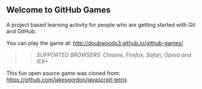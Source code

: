 ## Welcome to GitHub Games

A project based learning activity for people who are getting started with Git and GitHub.

You can play the game at: http://doubwoods3.github.io/github-games/

>> _*SUPPORTED BROWSERS*: Chrome, Firefox, Safari, Opera and IE9+_

This fun open source game was cloned from: https://github.com/jakesgordon/javascript-tetris
